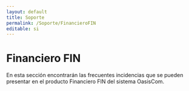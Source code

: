 ```yaml
---
layout: default
title: Soporte
permalink: /Soporte/FinancieroFIN
editable: si
---
```

# Financiero FIN

En esta sección encontrarán las frecuentes incidencias que se pueden presentar en el producto Financiero FIN del sistema OasisCom.  
